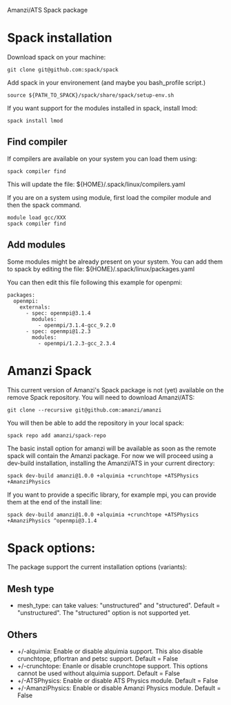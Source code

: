 Amanzi/ATS Spack package 

# Spack installation 
Download spack on your machine:
```
git clone git@github.com:spack/spack 
```

Add spack in your environement (and maybe you bash_profile script.) 
```
source ${PATH_TO_SPACK}/spack/share/spack/setup-env.sh
```

If you want support for the modules installed in spack, install lmod: 
```
spack install lmod
```

## Find compiler 

If compilers are available on your system you can load them using: 
``` 
spack compiler find
```
This will update the file: ${HOME}/.spack/linux/compilers.yaml

If you are on a system using module, first load the compiler module and then the spack command. 
```
module load gcc/XXX
spack compiler find
```

## Add modules

Some modules might be already present on your system. 
You can add them to spack by editing the file: ${HOME}/.spack/linux/packages.yaml

You can then edit this file following this example for openpmi: 

```
packages:
  openmpi: 
    externals:
      - spec: openmpi@3.1.4 
        modules: 
          - openmpi/3.1.4-gcc_9.2.0 
      - spec: openmpi@1.2.3
        modules: 
          - openmpi/1.2.3-gcc_2.3.4
```

# Amanzi Spack

This current version of Amanzi's Spack package is not (yet) available on the remove Spack repository. 
You will need to download Amanzi/ATS: 

```
git clone --recursive git@github.com:amanzi/amanzi
```

You will then be able to add the repository in your local spack: 

```
spack repo add amanzi/spack-repo
```

The basic install option for amanzi will be available as soon as the remote spack will contain the Amanzi package. 
For now we will proceed using a dev-build installation, installing the Amanzi/ATS in your current directory: 

```
spack dev-build amanzi@1.0.0 +alquimia +crunchtope +ATSPhysics +AmanziPhysics 
```

If you want to provide a specific library, for example mpi, you can provide them at the end of the install line: 

```
spack dev-build amanzi@1.0.0 +alquimia +crunchtope +ATSPhysics +AmanziPhysics ^openmpi@3.1.4 
```

# Spack options: 

The package support the current installation options (variants): 

## Mesh type

- mesh_type: can take values: "unstructured" and "structured". Default = "unstructured". The "structured" option is not supported yet. 

## Others

- +/-alquimia: Enable or disable alquimia support. This also disable crunchtope, pflortran and petsc support. Default = False 
- +/-crunchtope: Enanle or disable crunchtope support. This options cannot be used without alquimia support. Default = False 
- +/-ATSPhysics: Enable or disable ATS Physics module. Default = False 
- +/-AmanziPhysics: Enable or disable Amanzi Physics module. Default = False 
